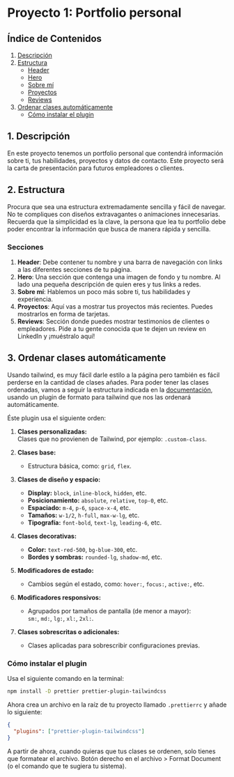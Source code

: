 # Proyecto 1: Portfolio personal
## Índice de Contenidos
1. [Descripción](#1-descripción)
2. [Estructura](#2-estructura)
   - [Header](#header)
   - [Hero](#hero)
   - [Sobre mí](#sobre-mí)
   - [Proyectos](#proyectos)
   - [Reviews](#reviews)
3. [Ordenar clases automáticamente](#3-ordenar-clases-automáticamente)
   - [Cómo instalar el plugin](#cómo-instalar-el-plugin)
## 1. Descripción
En este proyecto tenemos un portfolio personal que contendrá información sobre ti, tus habilidades, proyectos y datos de contacto.
Este proyecto será la carta de presentación para futuros empleadores o clientes.

## 2. Estructura
Procura que sea una estructura extremadamente sencilla y fácil de navegar. No te compliques con diseños extravagantes o animaciones innecesarias. Recuerda que la simplicidad es la clave, la persona que lea tu portfolio debe poder encontrar la información que busca de manera rápida y sencilla.

### Secciones
1. **Header**: Debe contener tu nombre y una barra de navegación con links a las diferentes secciones de tu página.
2. **Hero**: Una sección que contenga una imagen de fondo y tu nombre. Al lado una pequeña descripción de quien eres y tus links a redes.
3. **Sobre mí**: Hablemos un poco más sobre ti, tus habilidades y experiencia.
4. **Proyectos**: Aquí vas a mostrar tus proyectos más recientes. Puedes mostrarlos en forma de tarjetas.
5. **Reviews**: Sección donde puedes mostrar testimonios de clientes o empleadores. Pide a tu gente conocida que te dejen un review en LinkedIn y ¡muéstralo aquí!

## 3. Ordenar clases automáticamente
Usando tailwind, es muy fácil darle estilo a la página pero también es fácil perderse en la cantidad de clases añades. 
Para poder tener las clases ordenadas, vamos a seguir la estructura indicada en la [documentación](https://tailwindcss.com/blog/automatic-class-sorting-with-prettier#how-classes-are-sorted), usando un plugin de formato para tailwind que nos las ordenará automáticamente.

Éste plugin usa el siguiente orden:
1. **Clases personalizadas:**  
   Clases que no provienen de Tailwind, por ejemplo: `.custom-class`.

2. **Clases base:**  
   - Estructura básica, como: `grid`, `flex`.

3. **Clases de diseño y espacio:**  
   - **Display:** `block`, `inline-block`, `hidden`, etc.  
   - **Posicionamiento:** `absolute`, `relative`, `top-0`, etc.  
   - **Espaciado:** `m-4`, `p-6`, `space-x-4`, etc.  
   - **Tamaños:** `w-1/2`, `h-full`, `max-w-lg`, etc.  
   - **Tipografía:** `font-bold`, `text-lg`, `leading-6`, etc.

4. **Clases decorativas:**  
   - **Color:** `text-red-500`, `bg-blue-300`, etc.  
   - **Bordes y sombras:** `rounded-lg`, `shadow-md`, etc.

5. **Modificadores de estado:**  
   - Cambios según el estado, como: `hover:`, `focus:`, `active:`, etc.

6. **Modificadores responsivos:**  
   - Agrupados por tamaños de pantalla (de menor a mayor):  
     `sm:`, `md:`, `lg:`, `xl:`, `2xl:`.

7. **Clases sobrescritas o adicionales:**  
   - Clases aplicadas para sobrescribir configuraciones previas.

### Cómo instalar el plugin
Usa el siguiente comando en la terminal:
```bash
npm install -D prettier prettier-plugin-tailwindcss
```
Ahora crea un archivo en la raíz de tu proyecto llamado `.prettierrc` y añade lo siguiente:
```json
{
  "plugins": ["prettier-plugin-tailwindcss"]
}
```
A partir de ahora, cuando quieras que tus clases se ordenen, solo tienes que formatear el archivo. Botón derecho en el archivo > Format Document (o el comando que te sugiera tu sistema).


